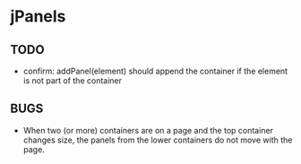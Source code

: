 # jPanels

## TODO
* confirm: addPanel(element) should append the container if the element is not part of the container

## BUGS
* When two (or more) containers are on a page and the top container changes size, 
the panels from the lower containers do not move with the page.